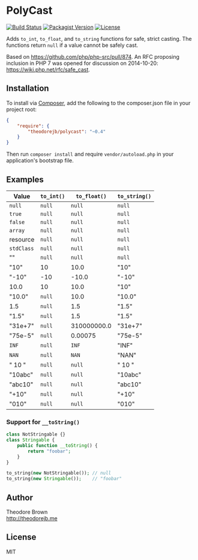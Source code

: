 # PolyCast

[![Build Status](https://travis-ci.org/theodorejb/PolyCast.svg?branch=master)](https://travis-ci.org/theodorejb/PolyCast) [![Packagist Version](https://img.shields.io/packagist/v/theodorejb/polycast.svg)](https://packagist.org/packages/theodorejb/polycast) [![License](https://img.shields.io/packagist/l/theodorejb/polycast.svg)](LICENSE.md)

Adds `to_int`, `to_float`, and `to_string` functions for safe, strict casting.
The functions return `null` if a value cannot be safely cast.

Based on https://github.com/php/php-src/pull/874.
An RFC proposing inclusion in PHP 7 was opened for discussion on 2014-10-20:
https://wiki.php.net/rfc/safe_cast.

## Installation

To install via [Composer](https://getcomposer.org/),
add the following to the composer.json file in your project root:

```json
{
    "require": {
        "theodorejb/polycast": "~0.4"
    }
}
```

Then run `composer install` and require `vendor/autoload.php`
in your application's bootstrap file.

## Examples

Value      | `to_int()` | `to_float()` | `to_string()`
---------- | ---------- | ------------ | -------------
`null`     | `null`     | `null`       | `null`
`true`     | `null`     | `null`       | `null`
`false`    | `null`     | `null`       | `null`
`array`    | `null`     | `null`       | `null`
resource   | `null`     | `null`       | `null`
`stdClass` | `null`     | `null`       | `null`
""         | `null`     | `null`       | `null`
"10"       | 10         | 10.0         | "10"
"-10"      | -10        | -10.0        | "-10"
10.0       | 10         | 10.0         | "10"
"10.0"     | `null`     | 10.0         | "10.0"
1.5        | `null`     | 1.5          | "1.5"
"1.5"      | `null`     | 1.5          | "1.5"
"31e+7"    | `null`     | 310000000.0  | "31e+7"
"75e-5"    | `null`     | 0.00075      | "75e-5"
`INF`      | `null`     | `INF`        | "INF"
`NAN`      | `null`     | `NAN`        | "NAN"
"   10   " | `null`     | `null`       | "   10   "
"10abc"    | `null`     | `null`       | "10abc"
"abc10"    | `null`     | `null`       | "abc10"
"+10"      | `null`     | `null`       | "+10"
"010"      | `null`     | `null`       | "010"

### Support for `__toString()`

```php
class NotStringable {}
class Stringable {
    public function __toString() {
        return "foobar";
    }
}

to_string(new NotStringable()); // null
to_string(new Stringable());    // "foobar"
```

## Author

Theodore Brown  
<http://theodorejb.me>

## License

MIT
